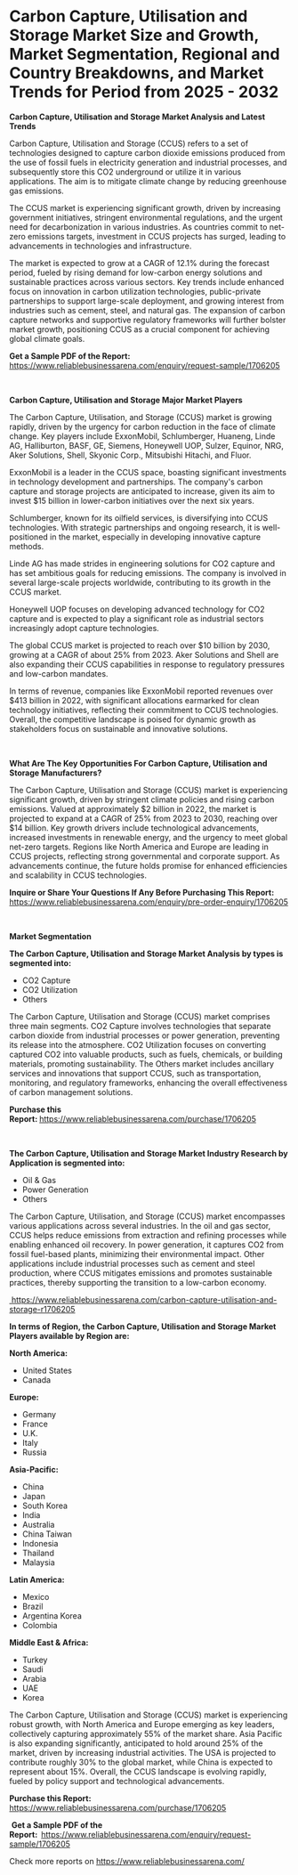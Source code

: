 <p><h1>Carbon Capture, Utilisation and Storage Market Size and Growth, Market Segmentation, Regional and Country Breakdowns, and Market Trends for Period from 2025 -  2032</h1></p><p><strong>Carbon Capture, Utilisation and Storage Market Analysis and Latest Trends</strong></p>
<p><p>Carbon Capture, Utilisation and Storage (CCUS) refers to a set of technologies designed to capture carbon dioxide emissions produced from the use of fossil fuels in electricity generation and industrial processes, and subsequently store this CO2 underground or utilize it in various applications. The aim is to mitigate climate change by reducing greenhouse gas emissions.</p><p>The CCUS market is experiencing significant growth, driven by increasing government initiatives, stringent environmental regulations, and the urgent need for decarbonization in various industries. As countries commit to net-zero emissions targets, investment in CCUS projects has surged, leading to advancements in technologies and infrastructure. </p><p>The market is expected to grow at a CAGR of 12.1% during the forecast period, fueled by rising demand for low-carbon energy solutions and sustainable practices across various sectors. Key trends include enhanced focus on innovation in carbon utilization technologies, public-private partnerships to support large-scale deployment, and growing interest from industries such as cement, steel, and natural gas. The expansion of carbon capture networks and supportive regulatory frameworks will further bolster market growth, positioning CCUS as a crucial component for achieving global climate goals.</p></p>
<p><strong>Get a Sample PDF of the Report:&nbsp;</strong> <a href="https://www.reliablebusinessarena.com/enquiry/request-sample/1706205?utm_campaign=3578&utm_medium=2&utm_source=Github&utm_content=ia&utm_term=27032025&utm_id=carbon-capture-utilisation-and-storage">https://www.reliablebusinessarena.com/enquiry/request-sample/1706205</a></p>
<p>&nbsp;</p>
<p><strong>Carbon Capture, Utilisation and Storage Major Market Players</strong></p>
<p><p>The Carbon Capture, Utilisation, and Storage (CCUS) market is growing rapidly, driven by the urgency for carbon reduction in the face of climate change. Key players include ExxonMobil, Schlumberger, Huaneng, Linde AG, Halliburton, BASF, GE, Siemens, Honeywell UOP, Sulzer, Equinor, NRG, Aker Solutions, Shell, Skyonic Corp., Mitsubishi Hitachi, and Fluor. </p><p>ExxonMobil is a leader in the CCUS space, boasting significant investments in technology development and partnerships. The company's carbon capture and storage projects are anticipated to increase, given its aim to invest $15 billion in lower-carbon initiatives over the next six years. </p><p>Schlumberger, known for its oilfield services, is diversifying into CCUS technologies. With strategic partnerships and ongoing research, it is well-positioned in the market, especially in developing innovative capture methods.</p><p>Linde AG has made strides in engineering solutions for CO2 capture and has set ambitious goals for reducing emissions. The company is involved in several large-scale projects worldwide, contributing to its growth in the CCUS market.</p><p>Honeywell UOP focuses on developing advanced technology for CO2 capture and is expected to play a significant role as industrial sectors increasingly adopt capture technologies.</p><p>The global CCUS market is projected to reach over $10 billion by 2030, growing at a CAGR of about 25% from 2023. Aker Solutions and Shell are also expanding their CCUS capabilities in response to regulatory pressures and low-carbon mandates.</p><p>In terms of revenue, companies like ExxonMobil reported revenues over $413 billion in 2022, with significant allocations earmarked for clean technology initiatives, reflecting their commitment to CCUS technologies. Overall, the competitive landscape is poised for dynamic growth as stakeholders focus on sustainable and innovative solutions.</p></p>
<p>&nbsp;</p>
<p><strong>What Are The Key Opportunities For Carbon Capture, Utilisation and Storage Manufacturers?</strong></p>
<p><p>The Carbon Capture, Utilisation and Storage (CCUS) market is experiencing significant growth, driven by stringent climate policies and rising carbon emissions. Valued at approximately $2 billion in 2022, the market is projected to expand at a CAGR of 25% from 2023 to 2030, reaching over $14 billion. Key growth drivers include technological advancements, increased investments in renewable energy, and the urgency to meet global net-zero targets. Regions like North America and Europe are leading in CCUS projects, reflecting strong governmental and corporate support. As advancements continue, the future holds promise for enhanced efficiencies and scalability in CCUS technologies.</p></p>
<p><strong>Inquire or Share Your Questions If Any Before Purchasing This Report:</strong> <a href="https://www.reliablebusinessarena.com/enquiry/pre-order-enquiry/1706205?utm_campaign=3578&utm_medium=2&utm_source=Github&utm_content=ia&utm_term=27032025&utm_id=carbon-capture-utilisation-and-storage">https://www.reliablebusinessarena.com/enquiry/pre-order-enquiry/1706205</a></p>
<p>&nbsp;</p>
<p><strong>Market Segmentation</strong></p>
<p><strong>The Carbon Capture, Utilisation and Storage Market Analysis by types is segmented into:</strong></p>
<p><ul><li>CO2 Capture</li><li>CO2 Utilization</li><li>Others</li></ul></p>
<p><p>The Carbon Capture, Utilisation and Storage (CCUS) market comprises three main segments. CO2 Capture involves technologies that separate carbon dioxide from industrial processes or power generation, preventing its release into the atmosphere. CO2 Utilization focuses on converting captured CO2 into valuable products, such as fuels, chemicals, or building materials, promoting sustainability. The Others market includes ancillary services and innovations that support CCUS, such as transportation, monitoring, and regulatory frameworks, enhancing the overall effectiveness of carbon management solutions.</p></p>
<p><strong>Purchase this Report:&nbsp;</strong><a href="https://www.reliablebusinessarena.com/purchase/1706205?utm_campaign=3578&utm_medium=2&utm_source=Github&utm_content=ia&utm_term=27032025&utm_id=carbon-capture-utilisation-and-storage">https://www.reliablebusinessarena.com/purchase/1706205</a></p>
<p>&nbsp;</p>
<p><strong>The Carbon Capture, Utilisation and Storage Market Industry Research by Application is segmented into:</strong></p>
<p><ul><li>Oil & Gas</li><li>Power Generation</li><li>Others</li></ul></p>
<p><p>The Carbon Capture, Utilisation, and Storage (CCUS) market encompasses various applications across several industries. In the oil and gas sector, CCUS helps reduce emissions from extraction and refining processes while enabling enhanced oil recovery. In power generation, it captures CO2 from fossil fuel-based plants, minimizing their environmental impact. Other applications include industrial processes such as cement and steel production, where CCUS mitigates emissions and promotes sustainable practices, thereby supporting the transition to a low-carbon economy.</p></p>
<p><a href="https://www.reliablebusinessarena.com/carbon-capture-utilisation-and-storage-r1706205?utm_campaign=3578&utm_medium=2&utm_source=Github&utm_content=ia&utm_term=27032025&utm_id=carbon-capture-utilisation-and-storage">&nbsp;https://www.reliablebusinessarena.com/carbon-capture-utilisation-and-storage-r1706205</a></p>
<p><strong>In terms of Region, the Carbon Capture, Utilisation and Storage Market Players available by Region are:</strong></p>
<p>
    <p> <strong> North America: </strong>
        <ul>
            <li>United States</li>
            <li>Canada</li>
        </ul>
        </p> 
    <p> <strong> Europe: </strong>
        <ul>
            <li>Germany</li>
            <li>France</li>
            <li>U.K.</li>
            <li>Italy</li>
            <li>Russia</li>
        </ul>
        </p> 
    <p> <strong> Asia-Pacific: </strong>
        <ul>
            <li>China</li>
            <li>Japan</li>
            <li>South Korea</li>
            <li>India</li>
            <li>Australia</li>
            <li>China Taiwan</li>
            <li>Indonesia</li>
            <li>Thailand</li>
            <li>Malaysia</li>
        </ul>
        </p> 
    <p> <strong> Latin America: </strong>
        <ul>
            <li>Mexico</li>
            <li>Brazil</li>
            <li>Argentina Korea</li>
            <li>Colombia</li>
        </ul>
        </p> 
    <p> <strong> Middle East & Africa: </strong>
        <ul>
            <li>Turkey</li>
            <li>Saudi</li>
            <li>Arabia</li>
            <li>UAE</li>
            <li>Korea</li>
        </ul>
    </p>
    </p>
<p><p>The Carbon Capture, Utilisation and Storage (CCUS) market is experiencing robust growth, with North America and Europe emerging as key leaders, collectively capturing approximately 55% of the market share. Asia Pacific is also expanding significantly, anticipated to hold around 25% of the market, driven by increasing industrial activities. The USA is projected to contribute roughly 30% to the global market, while China is expected to represent about 15%. Overall, the CCUS landscape is evolving rapidly, fueled by policy support and technological advancements.</p></p>
<p><strong>Purchase this Report: </strong><a href="https://www.reliablebusinessarena.com/purchase/1706205?utm_campaign=3578&utm_medium=2&utm_source=Github&utm_content=ia&utm_term=27032025&utm_id=carbon-capture-utilisation-and-storage">https://www.reliablebusinessarena.com/purchase/1706205</a></p>
<p>&nbsp;<strong>Get a Sample PDF of the Report:&nbsp;&nbsp;</strong><a href="https://www.reliablebusinessarena.com/enquiry/request-sample/1706205?utm_campaign=3578&utm_medium=2&utm_source=Github&utm_content=ia&utm_term=27032025&utm_id=carbon-capture-utilisation-and-storage">https://www.reliablebusinessarena.com/enquiry/request-sample/1706205</a></p>
<p><strong></strong></p>
<p>Check more reports on <a href="https://www.reliablebusinessarena.com/?utm_campaign=3578&utm_medium=2&utm_source=Github&utm_content=ia&utm_term=27032025&utm_id=carbon-capture-utilisation-and-storage">https://www.reliablebusinessarena.com/</a></p>